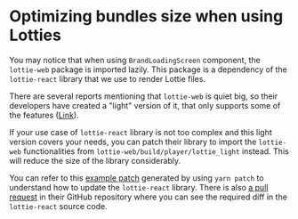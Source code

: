 # Optimizing bundles size when using Lotties

You may notice that when using `BrandLoadingScreen` component, the `lottie-web` package is imported lazily.
This package is a dependency of the `lottie-react` library that we use to render Lottie files.

There are several reports mentioning that `lottie-web` is quiet big, so their developers have created a
"light" version of it, that only supports some of the features
([Link](https://github.com/airbnb/lottie-web/wiki/Lottie-Light)).

If your use case of `lottie-react` library is not too complex and this light version covers your needs, you
can patch their library to import the `lottie-web` functionalities from `lottie-web/build/player/lottie_light`
instead. This will reduce the size of the library considerably.

You can refer to this [example patch](../.yarn/patches/lottie-react-npm-2.4.0-d4d95c55aa.patch) generated by
using `yarn patch` to understand how to update the `lottie-react` library. There is also
[a pull request](https://github.com/Gamote/lottie-react/pull/86) in their GitHub repository where you can see
the required diff in the `lottie-react` source code.
